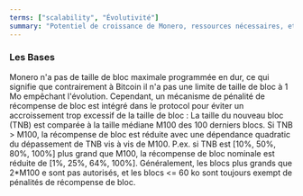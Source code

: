 ```yaml
---
terms: ["scalability", "Évolutivité"]
summary: "Potentiel de croissance de Monero, ressources nécessaires, et méthodes d'augmentation de l'efficacité"
---
```


### Les Bases

Monero n'a pas de taille de bloc maximale programmée en dur, ce qui signifie que contrairement à Bitcoin il n'a pas une limite de taille de bloc à 1 Mo empêchant l'évolution. Cependant, un mécanisme de pénalité de récompense de bloc est intégré dans le protocol pour éviter un accroissement trop excessif de la taille de bloc : La taille du nouveau bloc (TNB) est comparée à la taille médiane M100 des 100 derniers blocs. Si TNB > M100, la récompense de bloc est réduite avec une dépendance quadratic du dépassement de TNB vis à vis de M100. P.ex. si TNB est [10%, 50%, 80%, 100%] plus grand que M100, la récompense de bloc nominale est réduite de [1%, 25%, 64%, 100%]. Généralement, les blocs plus grands que 2*M100 e sont pas autorisés, et les blocs <= 60 ko sont toujours exempt de pénalités de récompense de bloc.
